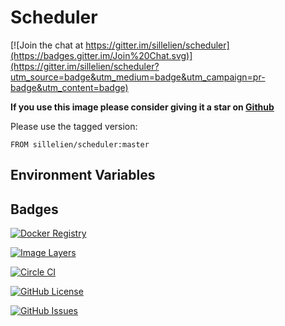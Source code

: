 # Scheduler

[![Join the chat at https://gitter.im/sillelien/scheduler](https://badges.gitter.im/Join%20Chat.svg)](https://gitter.im/sillelien/scheduler?utm_source=badge&utm_medium=badge&utm_campaign=pr-badge&utm_content=badge)


**If you use this image please consider giving it a star on [Github](https://github.com/sillelien/scheduler)**

Please use the tagged version:

```
FROM sillelien/scheduler:master
```

## Environment Variables




## Badges

[![Docker Registry](https://img.shields.io/docker/pulls/sillelien/scheduler.svg)](https://registry.hub.docker.com/u/sillelien/scheduler)

[![Image Layers](https://badge.imagelayers.io/sillelien/scheduler.svg)](https://imagelayers.io/?images=sillelien/scheduler:master 'Get your own badge on imagelayers.io') 

[![Circle CI](https://circleci.com/gh/sillelien/scheduler/tree/master.svg?style=svg)](https://circleci.com/gh/sillelien/scheduler/tree/master)

[![GitHub License](https://img.shields.io/github/license/sillelien/scheduler.svg)](https://raw.githubusercontent.com/sillelien/scheduler/master/LICENSE)

[![GitHub Issues](https://img.shields.io/github/issues/sillelien/scheduler.svg)](https://github.com/sillelien/scheduler/issues)

